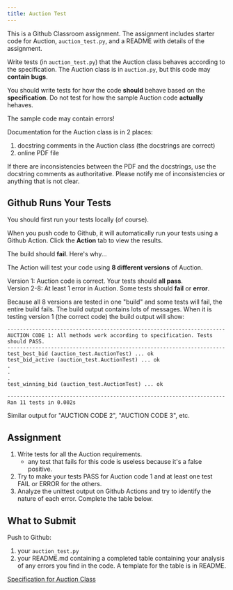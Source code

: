 ```yaml
---
title: Auction Test 
---
```


This is a Github Classroom assignment.  The assignment includes starter code for Auction, `auction_test.py`, and a README with details of the assignment.

Write tests (in `auction_test.py`) that the Auction class behaves according to the specification.  The Auction class is in `auction.py`, but this code may **contain bugs**.

You should write tests for how the code **should** behave based on the **specification**. Do not test for how the sample Auction code **actually** hehaves.

The sample code may contain errors! 

Documentation for the Auction class is in 2 places:

1. docstring comments in the Auction class (the docstrings are correct)
2. online PDF file

If there are inconsistencies between the PDF and the docstrings, 
use the docstring comments as authoritative. 
Please notify me of inconsistencies or anything that is not clear.


## Github Runs Your Tests

You should first run your tests locally (of course).

When you push code to Github, it will automatically run your tests
using a Github Action.  Click the **Action** tab to view the results.

The build should **fail**. Here's why...

The Action will test your code using **8 different versions** of Auction.

Version 1: Auction code is correct. Your tests should **all pass**.    
Version 2-8: At least 1 error in Auction. Some tests should **fail** or **error**.

Because all 8 versions are tested in one "build" and some tests will fail, the entire build fails.  The build output contains lots of messages.  When it is testing version 1 (the correct code) the build output will show:
```
----------------------------------------------------------------------
AUCTION CODE 1: All methods work according to specification. Tests should PASS.
----------------------------------------------------------------------
test_best_bid (auction_test.AuctionTest) ... ok
test_bid_active (auction_test.AuctionTest) ... ok
.
.
.
test_winning_bid (auction_test.AuctionTest) ... ok

----------------------------------------------------------------------
Ran 11 tests in 0.002s
```

Similar output for "AUCTION CODE 2", "AUCTION CODE 3", etc.


## Assignment

1. Write tests for all the Auction requirements.
   - any test that fails for this code is useless because it's a false positive.
2. Try to make your tests PASS for Auction code 1 and at least one test FAIL or ERROR for the others.
3. Analyze the unittest output on Github Actions and try to identify the nature of each error. Complete the table below.

## What to Submit

Push to Github:

1. your `auction_test.py`
2. your README.md containing a completed table containing your analysis of any errors you find in the code.  A template for the table is in README.


[Specification for Auction Class](AuctionTest.pdf)

